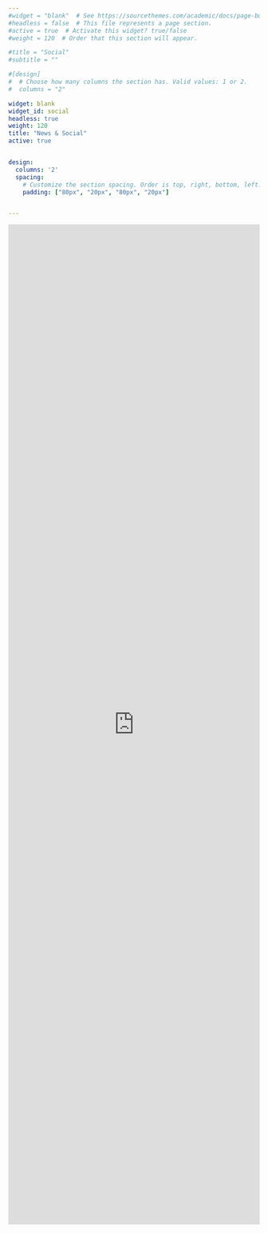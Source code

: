 ```yaml
---
#widget = "blank"  # See https://sourcethemes.com/academic/docs/page-builder/
#headless = false  # This file represents a page section.
#active = true  # Activate this widget? true/false
#weight = 120  # Order that this section will appear.

#title = "Social"
#subtitle = ""

#[design]
#  # Choose how many columns the section has. Valid values: 1 or 2.
#  columns = "2"

widget: blank
widget_id: social
headless: true
weight: 120
title: "News & Social"
active: true


design:
  columns: '2'
  spacing:
    # Customize the section spacing. Order is top, right, bottom, left.
    padding: ["80px", "20px", "80px", "20px"]


---
```


<!-- <div class='sk-ww-linkedin-profile-post' data-embed-id='25444426'></div><script src='https://widgets.sociablekit.com/linkedin-profile-posts/widget.js' async defer></script>

<div class='sk-ww-linkedin-profile-post' data-embed-id='25444426'></div><script src='https://widgets.sociablekit.com/linkedin-profile-posts/widget.js' defer></script> -->

<iframe src='https://widgets.sociablekit.com/linkedin-profile-posts/iframe/25444426' frameborder='0' width='100%' height='2000'></iframe>

